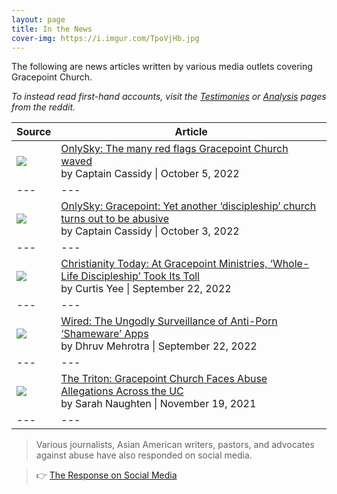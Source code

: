 ```yaml
---
layout: page
title: In the News
cover-img: https://i.imgur.com/TpoVjHb.jpg
---
```


The following are news articles written by various media outlets covering Gracepoint Church. 

*To instead read first-hand accounts, visit the [Testimonies](https://www.reddit.com/r/GracepointChurch/wiki/testimonies/) or [Analysis](https://www.reddit.com/r/GracepointChurch/wiki/analysis/) pages from the reddit.*

| Source | Article |
| --- | --- |
| ![](https://i.imgur.com/eBhRWl7.png) | [OnlySky: The many red flags Gracepoint Church waved](https://onlysky.media/ccassidy/the-many-red-flags-gracepoint-church-waved/) <br /> by Captain Cassidy \| October 5, 2022 |
| --- | --- |
| ![](https://i.imgur.com/eBhRWl7.png) | [OnlySky: Gracepoint: Yet another ‘discipleship’ church turns out to be abusive](https://onlysky.media/ccassidy/gracepoint-yet-another-discipleship-church-turns-out-to-be-abusive/) <br /> by Captain Cassidy \| October 3, 2022 |
| --- | --- |
| ![](https://i.imgur.com/9Y0KltS.png) | [Christianity Today: At Gracepoint Ministries, ‘Whole-Life Discipleship’ Took Its Toll](https://www.reddit.com/r/GracepointChurch/comments/xl6dmd/christianity_today_at_gracepoint_ministries/) <br /> by Curtis Yee \| September 22, 2022 |
| --- | --- |
| ![](https://i.imgur.com/6fQFIQo.png) | [Wired: The Ungodly Surveillance of Anti-Porn ‘Shameware’ Apps](https://www.wired.com/story/covenant-eyes-anti-porn-accountability-monitoring-apps/) <br /> by Dhruv Mehrotra \| September 22, 2022 |
| --- | --- |
| ![](https://i.imgur.com/iAEOpPi.png) | [The Triton: Gracepoint Church Faces Abuse Allegations Across the UC](https://www.reddit.com/r/GracepointChurch/comments/qxv8yq/gracepoint_church_faces_abuse_allegations_across/) <br /> by Sarah Naughten \| November 19, 2021 |
| --- | --- |


> Various journalists, Asian American writers, pastors, and advocates against abuse have also responded on social media.

> 👉 [The Response on Social Media](https://www.reddit.com/r/GracepointChurch/comments/xqm7vr/the_response_on_social_media/)